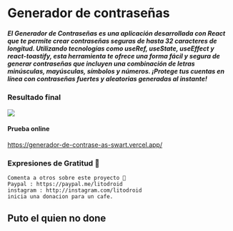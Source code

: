 # Generador de contraseñas

##### El Generador de Contraseñas es una aplicación desarrollada con React que te permite crear contraseñas seguras de hasta 32 caracteres de longitud. Utilizando tecnologías como useRef, useState, useEffect y react-toastify, esta herramienta te ofrece una forma fácil y segura de generar contraseñas que incluyen una combinación de letras minúsculas, mayúsculas, símbolos y números. ¡Protege tus cuentas en línea con contraseñas fuertes y aleatorias generadas al instante!

### Resultado final

![](https://i.imgur.com/iMm5jVo.png)

#### Prueba online
https://generador-de-contrase-as-swart.vercel.app/
    
### Expresiones de Gratitud 🎁

    Comenta a otros sobre este proyecto 📢
    Paypal : https://paypal.me/litodroid
    instagram : http://instagram.com/litodroid
    inicia una donacion para un cafe.

## Puto el quien no done
